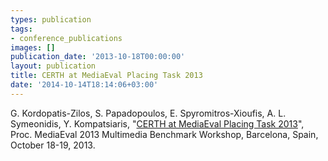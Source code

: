 ```yaml
---
types: publication
tags:
- conference_publications
images: []
publication_date: '2013-10-18T00:00:00'
layout: publication
title: CERTH at MediaEval Placing Task 2013
date: '2014-10-14T18:14:06+03:00'
---
```

G. Kordopatis-Zilos, S. Papadopoulos, E. Spyromitros-Xioufis, A. L. Symeonidis, Y. Kompatsiaris, "<a href="http://ceur-ws.org/Vol-1043/mediaeval2013_submission_22.pdf">CERTH at MediaEval Placing Task 2013</a>", Proc. MediaEval 2013 Multimedia Benchmark Workshop, Barcelona, Spain, October 18-19, 2013.
